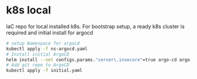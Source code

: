 # k8s local
IaC repo for local installed k8s. 
For bootstrap setup, a ready k8s cluster is required and initial install for argocd
```bash
# setup Namespace for argocd
kubectl apply -f ns-argocd.yaml
# Install initial ArgoCD
helm install --set configs.params."server\.insecure"=true argo-cd argo-cd/argo-cd -n argocd
# Add git repo to ArgoCD
kubectl apply -f initial.yaml
```